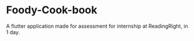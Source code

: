 # Foody-Cook-book
A flutter application made for assessment for internship at ReadingRight, in 1 day.

